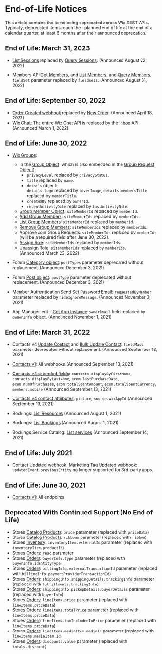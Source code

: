 # End-of-Life Notices

This article contains the items being deprecated across Wix REST APIs.
Typically, deprecated items reach their planned end of life at the end of a calendar quarter,
at least 6 months after their announced deprecation.

## End of Life: March 31, 2023

- [List Sessions](https://dev.wix.com/api/rest/wix-bookings/calendar/sessions/list-sessions)
  replaced by [Query Sessions](https://dev.wix.com/api/rest/wix-bookings/calendar-v2/query-sessions).
  (Announced August 22, 2022)
  
- Members API
  [Get Members](members/members/get-member), and
  [List Members](members/members/list-members), and
  [Query Members](members/members/query-members),
  `fieldSet` parameter replaced by `fieldsets`.
  (Announced August 31, 2022)

## End of Life: September 30, 2022

- [Order Created webhook](wix-restaurants/orders/order-created-webhook)
  replaced by [New Order](wix-restaurants/orders/new-order-webhook).
  (Announced April 18, 2022)
- [Wix Chat](wix-chat/wix-chat):
  The entire Wix Chat API is replaced by the [Inbox API](inbox/).
  (Announced March 1, 2022)

## End of Life: June 30, 2022

- [Wix Groups](wix-groups/wix-groups):
  - In the [Group Object](wix-groups/wix-groups/groups/group-object)
    (which is also embedded in the
    [Group Request Object](wix-groups/wix-groups/create-requests/group-request-object)):
    - `privacyLevel` replaced by `privacyStatus`.
    - `title` replaced by `name`.
    - `details` object: <br />
      `details.logo` replaced by `coverImage`,
      `details.membersTitle` replaced by `memberTitle`.
    - `createdBy` replaced by `ownerId`.
    - `recentActivityDate` replaced by `lastActivityDate`. <br />
  - [Group Member Object](wix-groups/wix-groups/members/group-member-object): `siteMemberId` replaced by `memberId`.
  - [Add Group Members](wix-groups/wix-groups/members/add-group-members): `siteMemberIds` replaced by `memberIds`.
  - [List Group Members](wix-groups/wix-groups/members/list-group-members): `siteMemberId` replaced by `memberId`.
  - [Remove Group Members](wix-groups/wix-groups/members/remove-group-members): `siteMemberIds` replaced by `memberIds`.
  - [Approve Join Group Requests](wix-groups/wix-groups/join-requests/approve-join-group-requests): `siteMemberIds` replaced by `memberIds` (will be a required field after June 30, 2022).
  - [Assign Role](wix-groups/wix-groups/roles/assign-role): `siteMemberIds` replaced by `memberIds`.
  - [Unassign Role](wix-groups/wix-groups/roles/unassign-role): `siteMemberIds` replaced by `memberIds`. <br />
    (Announced March 23, 2022)

- Forum [Category object](wix-forum/wix-forum/category/category-object):
  `postTypes` parameter deprecated without replacement.
  (Announced December 3, 2021)

- Forum [Post object](wix-forum/wix-forum/post/post-object):
  `postType` parameter deprecated without replacement.
  (Announced December 3, 2021)

- Member Authentication [Send Set Password Email](members/member-authentication/send-set-password-email):
  `requestedByMember` parameter replaced by `hideIgnoreMessage`.
  (Announced November 3, 2021)

- App Management - [Get App Instance](app-management/apps/app-instance/get-app-instance):`ownerEmail` field replaced by `ownerInfo` object.
  (Announced November 1, 2021)

## End of Life: March 31, 2022

- Contacts v4 [Update Contact](contacts/contacts/contacts-v4/update-contact)
  and [Bulk Update Contact](contacts/contacts/contacts-v4/bulk-update-contact):
  `fieldMask` parameter deprecated without replacement.
  (Announced September 13, 2021)

- [Contacts v1](contacts/contacts): All webhooks
  (Announced September 13, 2021)

- [Contacts v4 extended fields](contacts/contacts/sorting,-filtering,-and-searching#contacts_contacts_sorting,-filtering,-and-searching_extended-fields-filtering-sorting-and-searching):
  `contacts.displayByFirstName`, `contacts.displayByLastName`, `ecom.lastPurchaseDate`, `ecom.numOfPurchases`, `ecom.totalSpentAmount`, `ecom.totalSpentCurrency`, `members.mobile`
  (Announced September 13, 2021)

- [Contacts v4 contact attributes](contacts/contacts/contacts-v4/contact-object):
  `picture`, `source.wixAppId`
  (Announced September 13, 2021)

- Bookings: [List Resources](wix-bookings/resources/list-resources)
  (Announced August 1, 2021)

- Bookings: [List Bookings](wix-bookings/bookings/bookings-reader/list-bookings) 
  (Announced August 1, 2021)

- Bookings Service Catalog: [List services](wix-bookings/service-catalog/services/list-services)
  (Announced September 14, 2021)

## End of Life: July 2021

- [Contact Updated webhook](contacts/contacts/contacts-v4/contact-updated-webhook),
  [Marketing Tag Updated webhook](marketing/marketing-tags/marketing-tag-updated-webhook):
  `updatedEvent.previousEntity` no longer supported for 3rd-party apps.

## End of Life: June 30, 2021

- [Contacts v1](contacts/contacts): All endpoints

## Deprecated With Continued Support (No End of Life)

- Stores [Catalog Products](wix-stores/catalog/products/product-object): `price` parameter (replaced with `priceData`)  
- Stores [Catalog Products](wix-stores/catalog/products/product-object): `ribbons` parameter (replaced with `ribbon`)  
- Stores [Inventory](wix-stores/inventory/get-inventory-variants): `inventoryItem.externalId` parameter (replaced with `inventoryItem.productId`)  
- Stores [Orders](wix-stores/orders/order-object): `read` parameter  
- Stores [Orders](wix-stores/orders/order-object): `buyerInfo.type` parameter (replaced with `buyerInfo.identityType`)  
- Stores [Orders](wix-stores/orders/order-object): `billingInfo.externalTransactionId` parameter (replaced with `billingInfo.paymentProviderTransactionId`)  
- Stores [Orders](wix-stores/orders/order-object): `shippingInfo.shippingDetails.trackingInfo` parameter (replaced with `fulfillments.trackingInfo`)  
- Stores [Orders](wix-stores/orders/order-object): `shippingInfo.pickupDetails.buyerDetails` parameter (replaced with `buyerInfo`)  
- Stores [Orders](wix-stores/orders/order-object): `lineItems.price` parameter (replaced with `lineItems.priceData`)  
- Stores [Orders](wix-stores/orders/order-object): `lineItems.totalPrice` parameter (replaced with `lineItems.priceData`)  
- Stores [Orders](wix-stores/orders/order-object): `lineItems.taxIncludedInPrice` parameter (replaced with `lineItems.priceData`)  
- Stores [Orders](wix-stores/orders/order-object): `lineItems.mediaItem.mediaId` parameter (replaced with `lineItems.mediaItem.Id`)  
- Stores [Orders](wix-stores/orders/order-object): `discounts.value` parameter (replaced with `totals.discount`)  
